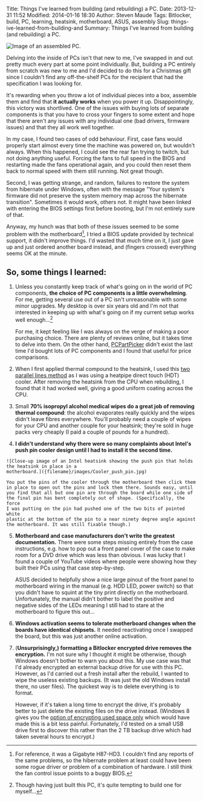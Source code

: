 Title: Things I've learned from building (and rebuilding) a PC.
Date: 2013-12-31 11:52
Modified: 2014-01-16 18:30
Author: Steven Maude
Tags: Bitlocker, build, PC, learning, heatsink, motherboard, ASUS, assembly
Slug: things-ive-learned-from-building-and
Summary: Things I've learned from building (and rebuilding) a PC.

![Image of an assembled PC.]({filename}/images/PC.jpg)

Delving into the inside of PCs isn't that new to me, I've swapped in and
out pretty much every part at some point individually. But, building a
PC entirely from scratch was new to me and I'd decided to do this for a
Christmas gift since I couldn't find any off-the-shelf PCs for the
recipient that had the specification I was looking for.

It's rewarding when you throw a lot of individual
pieces into a box, assemble them and find that **it actually works** when
you power it up. Disappointingly, this victory was shortlived. One of
the issues with buying lots of separate components is that you have to
cross your fingers to some extent and hope that there aren't any issues
with any individual one (bad drivers, firmware issues) and that they all
work well together.

In my case, I found two cases of odd behaviour. First, case fans would
properly start almost every time the machine was powered on, but
wouldn't always. When this happened, I could see the rear fan trying to
twitch, but not doing anything useful. Forcing the fans to full speed in
the BIOS and restarting made the fans operational again, and you could
then reset them back to normal speed with them still running. Not great
though.

Second, I was getting strange, and random, failures to restore the
system from hibernate under Windows, often with the message "Your
system's firmware did not preserve the system memory map across the
hibernate transition". Sometimes it would work, others not. It might
have been linked with entering the BIOS settings first before booting,
but I'm not entirely sure of that.

Anyway, my hunch was that both of these issues seemed to be some problem
with the motherboard[^1], I tried a BIOS update provided by
technical support, it didn't improve things. I'd wasted that much time
on it, I just gave up and just ordered another board instead, and
(fingers crossed) everything seems OK at the minute.

## So, some things I learned:

1. Unless you constantly keep track of what's going on in the world of
PC components, **the choice of PC components is a little overwhelming**.
For me, getting several use out of a PC isn't unreasonable with some
minor upgrades. My desktop is over six years old and I'm not that
interested in keeping up with what's going on if my current setup works
well enough...[^2]

    For me, it kept feeling like I was always on the verge of making a poor
    purchasing choice. There are plenty of reviews online, but it takes time
    to delve into them. On the other hand,
    [PCPartPicker](http://pcpartpicker.com/) didn't exist the last time I'd
    bought lots of PC components and I found that useful for price
    comparisons.

2. When I first applied thermal compound to the heatsink, I used this
[two parallel lines
method](http://archive.benchmarkreviews.com/index.php?option=com_content&task=view&id=150&Itemid=62&limit=1&limitstart=5)
as I was using a heatpipe direct touch (HDT) cooler. After removing the
heatsink from the CPU when rebuilding, I found that it had worked well,
giving a good uniform coating across the CPU.

3. Small **70% isopropyl alcohol medical wipes do a great job of
removing thermal compound**: the alcohol evaporates really quickly and
the wipes didn't leave fibres everywhere. You'll probably need a couple
of wipes for your CPU and another couple for your heatsink; they're sold
in huge packs very cheaply (I paid a couple of pounds for a hundred).

4. **I didn't understand why there were so many complaints about Intel's
push pin cooler design until I had to install it the second time.**

[//]: # (This image is maybe to fix or move, or alter the headings; image ends up aligned with the list.)

    ![Close-up image of an Intel heatsink showing the push pin that holds
    the heatsink in place in a
    motherboard.]({filename}/images/Cooler_push_pin.jpg)

    You put the pins of the cooler through the motherboard then click them
    in place to open out the pins and lock them there. Sounds easy, until
    you find that all but one pin are through the board while one side of
    the final pin has bent completely out of shape. (Specifically, the force
    I was putting on the pin had pushed one of the two bits of pointed white
    plastic at the bottom of the pin to a near ninety degree angle against
    the motherboard. It was still fixable though.)

5. **Motherboard and case manufacturers don't write the greatest
documentation.** There were some steps missing entirely from the case
instructions, e.g. how to pop out a front panel cover of the case to
make room for a DVD drive which was less than obvious. I was lucky that
I found a couple of YouTube videos where people were showing how they
built their PCs using that case step-by-step.

    ASUS decided to helpfully show a nice large pinout of the front panel to
    motherboard wiring in the manual (e.g. HDD LED, power switch) so that
    you didn't have to squint at the tiny print directly on the motherboard.
    Unfortunately, the manual didn't bother to label the positive and
    negative sides of the LEDs meaning I still had to stare at the
    motherboard to figure this out...

6. **Windows activation seems to tolerate motherboard changes when the
boards have identical chipsets.** It needed reactivating once I swapped
the board, but this was just another online activation.

7. (**Unsurprisingly,) formatting a Bitlocker encrypted drive removes
the encryption.** I'm not sure why I thought it might be otherwise,
though Windows doesn't bother to warn you about this. My use case was
that I'd already encrypted an external backup drive for use with this
PC. However, as I'd carried out a fresh install after the rebuild, I
wanted to wipe the useless existing backups. (It was just the old
Windows install there, no user files). The quickest way is to delete
everything is to format.

    However, if it's taken a long time to encrypt the drive, it's probably
    better to just delete the existing files on the drive instead. (Windows
    8 gives you the [option of encrypting used space
    only](http://winsupersite.com/article/windows8/windows-8-tips-protect-portable-storage-bitlocker-143777)
    which would have made this is a bit less painful. Fortunately, I'd
    tested on a small USB drive first to discover this rather than the 2 TB
    backup drive which had taken several hours to encrypt.)

[^1]: For
reference, it was a Gigabyte H87-HD3. I couldn't find any reports of the
same problems, so the hibernate problem at least could have been some
rogue driver or problem of a combination of hardware. I still think the
fan control issue points to a buggy BIOS.

[^2]: Though having
just built this PC, it's quite tempting to build one for myself...
